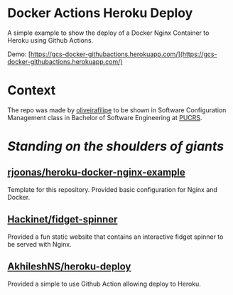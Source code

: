 # Docker Actions Heroku Deploy

A simple example to show the deploy of a Docker Nginx Container to Heroku using Github Actions.

Demo: [https://gcs-docker-githubactions.herokuapp.com/](https://gcs-docker-githubactions.herokuapp.com/)

# Context

The repo was made by [oliveirafilipe](https://www.linkedin.com/in/oliveirafilipe/) to be shown in 
Software Configuration Management class in Bachelor of Software Engineering at [PUCRS](http://www.pucrs.br/en/). 

# _Standing on the shoulders of giants_
## [rjoonas/heroku-docker-nginx-example](https://github.com/rjoonas/heroku-docker-nginx-example)
Template for this repository. Provided basic configuration for Nginx and Docker.

## [Hackinet/fidget-spinner](https://github.com/Hackinet/fidget-spinner)
Provided a fun static website that contains an interactive fidget spinner to be served with Nginx.

## [AkhileshNS/heroku-deploy](https://github.com/AkhileshNS/heroku-deploy)
Provided a simple to use Github Action allowing deploy to Heroku.

